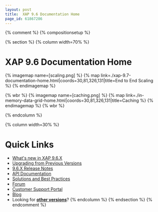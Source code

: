 ```yaml
---
layout: post
title:  XAP 9.6 Documentation Home
page_id: 61867286
---
```


{% comment %}
{% compositionsetup %}

{% section %}
{% column width=70% %}

# XAP 9.6 Documentation Home

{% imagemap name=[scaling.png] %}
{% map link=./xap-9.7-documentation-home.html|coords=30,81,326,131|title=End to End Scaling %}
{% endimagemap %}

{% wbr %}
{% imagemap name=[caching.png] %}
{% map link=./in-memory-data-grid-home.html|coords=30,81,326,131|title=Caching %}
{% endimagemap %}
{% wbr %}

{% endcolumn %}

{% column width=30% %}

# Quick Links

- [What's new in XAP 9.6.X](http://wiki.gigaspaces.com/wiki/display/RN/What%27s+New+in+GigaSpaces+9.6.X)
- [Upgrading from Previous Versions](http://wiki.gigaspaces.com/wiki/display/RN/Upgrading+to+9.6.X)
- [9.6.X Release Notes](http://wiki.gigaspaces.com/wiki/display/RN/GigaSpaces+XAP+9.6.X+Release+Notes)
- [API Documentation](http://wiki.gigaspaces.com/wiki/display/API/API+Documentation+Portal)
- [Solutions and Best Practices](http://wiki.gigaspaces.com/wiki/display/SBP/Solutions+and+Best+Practices+Home)
- [Forum](http://ask.gigaspaces.org/)
- [Customer Support Portal](http://www.gigaspaces.com/supportcenter)
- [Blog](http://blog.gigaspaces.com/)
- Looking for **[other versions](http://wiki.gigaspaces.com/wiki/display/ALL/Choose+a+GigaSpaces+Version)**?
{% endcolumn %}
{% endsection %}
{% endcomment %}

